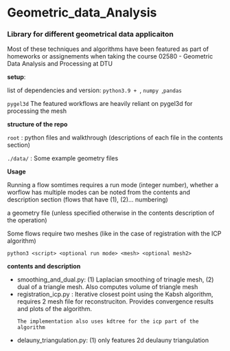 # Geometric_data_Analysis

### Library for different geometrical data applicaiton

<p>Most of these techniques and algorithms have been featured as part of homeworks or assignements when taking the course 02580 - Geometric Data Analysis and Processing at DTU</p>

**setup**:

list of dependencies and version: `python3.9 + `, `numpy `,`pandas ` 

`pygel3d` The featured workflows are heavily reliant on pygel3d for processing the mesh


**structure of the repo**

`root` : python files and walkthrough (descriptions of each file in the contents section) 

`./data/` : Some example geometry files 


**Usage**

Running a flow somtimes requires a run mode (integer number), whether a worflow has multiple modes can be noted from the contents and description section (flows that have (1), (2)... numbering)

a geometry file (unless specified otherwise in the contents description of the operation)

Some flows require two meshes (like in the case of registration with the ICP algorithm)

```
python3 <script> <optional run mode> <mesh> <optional mesh2>
```


**contents and description**

<ul>  
<li>smoothing_and_dual.py: (1) Laplacian smoothing of trinagle mesh, (2) dual of a triangle mesh. Also computes volume of triangle mesh</li>
<li>registration_icp.py : Iterative closest point using the Kabsh algorithm, requires 2 mesh file for reconstruciton. Provides convergence results and plots of the algorithm. </li> 

	The implementation also uses kdtree for the icp part of the algorithm

<li>delauny_triangulation.py: (1) only features 2d deulauny triangulation</li> 